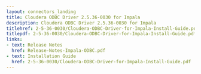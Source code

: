 ```yaml
---
layout: connectors_landing
title: Cloudera ODBC Driver 2.5.36-0030 for Impala
description: Cloudera ODBC Driver 2.5.36-0030 for Impala
titlehref: 2-5-36-0030/Cloudera-ODBC-Driver-for-Impala-Install-Guide.pdf
titlepdf: 2-5-36-0030/Cloudera-ODBC-Driver-for-Impala-Install-Guide.pdf
links:
- text: Release Notes
  href: Release-Notes-Impala-ODBC.pdf
- text: Installation Guide
  href: 2-5-36-0030/Cloudera-ODBC-Driver-for-Impala-Install-Guide.pdf
---
```

